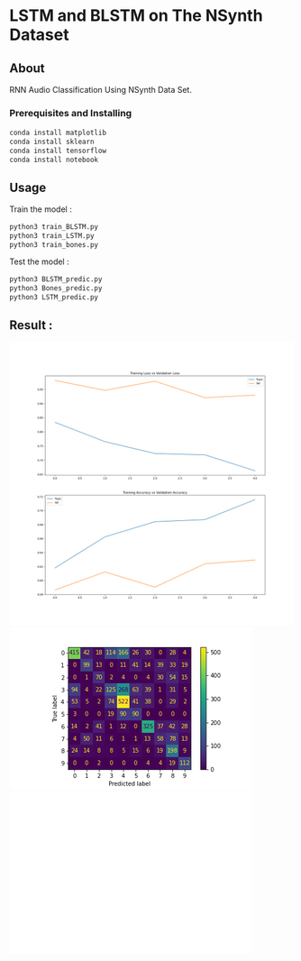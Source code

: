 # LSTM and BLSTM on The NSynth Dataset








## About <a name = "about"></a>

RNN Audio Classification Using NSynth Data Set.


### Prerequisites and Installing

```
conda install matplotlib
conda install sklearn
conda install tensorflow
conda install notebook
```






## Usage <a name = "usage"></a>

Train the model :
```
python3 train_BLSTM.py
python3 train_LSTM.py
python3 train_bones.py
```
Test the model :
```
python3 BLSTM_predic.py
python3 Bones_predic.py
python3 LSTM_predic.py

```

## Result :

![plot](./Images/Bones/project2_bones_train_val.png)
![plot](./Images/BLSTM/project2_BLSTM_confusionmatrix.png)
![plot](./Images/LSTM/project2_LSTM_high_prob_waveform.png)
<!-- ![plot2](/Images/BLSTM/project2_LSTM_train_val.png)) -->